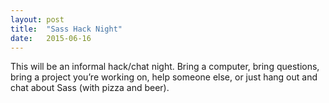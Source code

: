 ```yaml
---
layout: post
title:  "Sass Hack Night"
date:   2015-06-16
---
```


This will be an informal hack/chat night. Bring a computer, bring questions, bring a project you’re working on, help someone else, or just hang out and chat about Sass (with pizza and beer).
